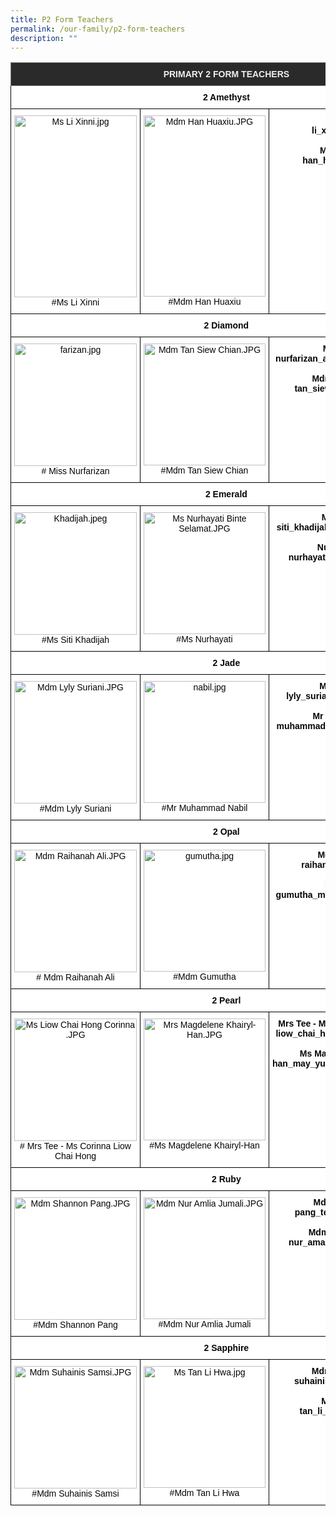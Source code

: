 ```yaml
---
title: P2 Form Teachers
permalink: /our-family/p2-form-teachers
description: ""
---
```

<style type="text/css">
.tg  {border-collapse:collapse;border-spacing:0;}
.tg td{border-color:black;border-style:solid;border-width:1px;font-family:Arial, sans-serif;font-size:14px;
  overflow:hidden;padding:10px 5px;word-break:normal;}
.tg th{border-color:black;border-style:solid;border-width:1px;font-family:Arial, sans-serif;font-size:14px;
  font-weight:normal;overflow:hidden;padding:10px 5px;word-break:normal;}
.tg .tg-8zvm{background-color:#2A2A2A;border-color:inherit;color:#EEE;font-weight:bold;text-align:center;vertical-align:middle}
.tg .tg-qn16{background-color:#FFF;color:#050505;font-weight:bold;text-align:center;vertical-align:top}
.tg .tg-v9jf{background-color:#FFF;color:#050505;text-align:center;vertical-align:top}
</style>
<table class="tg">
<thead>
  <tr>
    <th class="tg-8zvm" colspan="3"><span style="color:#EEE;background-color:#2A2A2A">PRIMARY 2 FORM TEACHERS</span></th>
  </tr>
</thead>
<tbody>
  <tr>
    <td class="tg-qn16" colspan="3"> 2 Amethyst</td>
  </tr>
  <tr>
    <td class="tg-v9jf"><img src="https://punggolviewpri.moe.edu.sg/qql/slot/u315/Our%20Family/Staff/2020/Ms%20Li%20Xinni.jpg" alt="Ms Li Xinni.jpg" width="196" height="291">#Ms Li Xinni<br></td>
    <td class="tg-v9jf"><img src="https://punggolviewpri.moe.edu.sg/qql/slot/u315/Our%20Family/Staff/2018/Mdm%20Han%20Huaxiu.JPG" alt="Mdm Han Huaxiu.JPG" width="195" height="290">#Mdm Han Huaxiu</td>
    <td class="tg-qn16"> Ms Li Xinni<br>li_xinni@moe.edu.sg<br><br>Mdm Han Huaxiu<br>han_huaxiu@moe.edu.sg</td>
  </tr>
  <tr>
    <td class="tg-qn16" colspan="3"> 2 Diamond</td>
  </tr>
  <tr>
    <td class="tg-v9jf"><img src="https://punggolviewpri.moe.edu.sg/qql/slot/u315/Our%20Family/Staff/2020/farizan.jpg" alt="farizan.jpg" width="196"># Miss Nurfarizan</td>
    <td class="tg-v9jf"><img src="https://punggolviewpri.moe.edu.sg/qql/slot/u315/Our%20Family/Key%20Personnel/2019/Mdm%20Tan%20Siew%20Chian.JPG" alt="Mdm Tan Siew Chian.JPG" width="195">#Mdm Tan Siew Chian<br></td>
    <td class="tg-qn16"> Miss Nurfarizan<br>nurfarizan_abdul_wahab@moe.edu.sg<br><br>Mdm Tan Siew Chian<br>tan_siew_chian@moe.edu.sg</td>
  </tr>
  <tr>
    <td class="tg-qn16" colspan="3"> 2 Emerald </td>
  </tr>
  <tr>
    <td class="tg-v9jf"><img src="https://punggolviewpri.moe.edu.sg/qql/slot/u315/Our%20Family/Staff/2020/Khadijah.jpeg" alt="Khadijah.jpeg" width="196">#Ms Siti Khadijah</td>
    <td class="tg-v9jf"><img src="https://punggolviewpri.moe.edu.sg/qql/slot/u315/Our%20Family/Staff/Ms%20Nurhayati%20Binte%20Selamat.JPG" alt="Ms Nurhayati Binte Selamat.JPG" width="195">#Ms Nurhayati </td>
    <td class="tg-qn16">Ms Siti Khadijah<br>siti_khadijah_abdul_jalil@moe.edu.sg<br><br>Nurhayati Selamat<br>nurhayati_selamat@moe.edu.sg </td>
  </tr>
  <tr>
    <td class="tg-qn16" colspan="3">  2 Jade   </td>
  </tr>
  <tr>
    <td class="tg-v9jf"><img src="https://punggolviewpri.moe.edu.sg/qql/slot/u315/Our%20Family/Staff/Mdm%20Lyly%20Suriani.JPG" alt="Mdm Lyly Suriani.JPG" width="196">#Mdm Lyly Suriani<br></td>
    <td class="tg-v9jf"><img src="https://punggolviewpri.moe.edu.sg/qql/slot/u315/Our%20Family/Staff/nabil.jpg" alt="nabil.jpg" width="195">#Mr Muhammad Nabil </td>
    <td class="tg-qn16">Mdm Lyly Suriani<br>lyly_suriani_osman@moe.edu.sg<br><br>Mr Muhammad Nabil<br>muhammad_nabil_muhammad_ismail<br>@moe.edu.sg </td>
  </tr>
  <tr>
    <td class="tg-qn16" colspan="3">   2 Opal  </td>
  </tr>
  <tr>
    <td class="tg-v9jf"><img src="https://punggolviewpri.moe.edu.sg/qql/slot/u315/Our%20Family/Staff/Mdm%20Raihanah%20Ali.JPG" alt="Mdm Raihanah Ali.JPG" width="196"># Mdm Raihanah Ali</td>
    <td class="tg-v9jf"><img src="https://punggolviewpri.moe.edu.sg/qql/slot/u315/Our%20Family/Staff/2020/gumutha.jpg" alt="gumutha.jpg" width="195">#Mdm Gumutha </td>
    <td class="tg-qn16">Mdm Raihanah Ali<br>raihanah_ali@moe.edu.sg<br><br>Mdm Gumutha<br>gumutha_murugathasan@moe.edus.g </td>
  </tr>
  <tr>
    <td class="tg-qn16" colspan="3">   2 Pearl  </td>
  </tr>
  <tr>
    <td class="tg-v9jf"><img src="https://punggolviewpri.moe.edu.sg/qql/slot/u315/Our%20Family/Staff/Ms%20Liow%20Chai%20Hong%20Corinna%20.JPG" alt="Ms Liow Chai Hong Corinna .JPG" width="196"># Mrs Tee - Ms Corinna Liow Chai Hong</td>
    <td class="tg-v9jf"><img src="https://punggolviewpri.moe.edu.sg/qql/slot/u315/Our%20Family/Staff/Mrs%20Magdelene%20Khairyl-Han.JPG" alt="Mrs Magdelene Khairyl-Han.JPG" width="195">#Ms Magdelene Khairyl-Han</td>
    <td class="tg-qn16">Mrs Tee - Ms Corrina Liow Chai Hong<br>liow_chai_hong_corinna@moe.edu.sg <br><br>Ms Magdelene Khairyl-Han<br>han_may_yun_magdelene@moe.edu.sg</td>
  </tr>
  <tr>
    <td class="tg-qn16" colspan="3">   2 Ruby  </td>
  </tr>
  <tr>
    <td class="tg-v9jf"><img src="https://punggolviewpri.moe.edu.sg/qql/slot/u315/Our%20Family/Staff/Mdm%20Shannon%20Pang.JPG" alt="Mdm Shannon Pang.JPG" width="196">#Mdm Shannon Pang </td>
    <td class="tg-v9jf"><img src="https://punggolviewpri.moe.edu.sg/qql/slot/u315/Our%20Family/Staff/Mdm%20Nur%20Amlia%20Jumali.JPG" alt="Mdm Nur Amlia Jumali.JPG" width="195">#Mdm Nur Amlia Jumali </td>
    <td class="tg-qn16">Mdm Shannon Pang<br>pang_teng_yen@moe.edu.sg<br><br>Mdm Nur Amlia Jumali<br>nur_amalia_jumali@moe.edu.sg </td>
  </tr>
  <tr>
    <td class="tg-qn16" colspan="3">   2 Sapphire  </td>
  </tr>
  <tr>
    <td class="tg-v9jf"><img src="https://punggolviewpri.moe.edu.sg/qql/slot/u315/Our%20Family/Staff/Mdm%20Suhainis%20Samsi.JPG" alt="Mdm Suhainis Samsi.JPG" width="196">#Mdm Suhainis Samsi</td>
    <td class="tg-v9jf"><img src="https://punggolviewpri.moe.edu.sg/qql/slot/u315/Our%20Family/Staff/all%20staff%20photos/Ms%20Tan%20Li%20Hwa.jpg" alt="Ms Tan Li Hwa.jpg" width="195">#Mdm Tan Li Hwa</td>
    <td class="tg-qn16">Mdm Suhainis Samsi<br>suhainis_samsi@moe.edu.sg<br><br>Mdm Tan Li Hwa<br>tan_li_hwa_a@moe.edu.sg </td>
  </tr>
</tbody>
</table>
